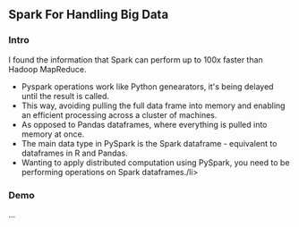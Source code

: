 <h2>Spark For Handling Big Data</h2>
<h3>Intro</h3>
<p>I found the information that Spark can perform up to 100x faster than Hadoop MapReduce. </p>
<ul>
  <li>Pyspark operations work like Python genearators, it's being delayed until the result is called.</li>
  <li>This way, avoiding pulling the full data frame into memory and enabling an efficient processing across a cluster of machines.</li>
  <li>As opposed to Pandas dataframes, where everything is pulled into memory at once.</li>
  <li>The main data type in PySpark is the Spark dataframe - equivalent to dataframes in R and Pandas.</li>
  <li>Wanting to apply distributed computation using PySpark, you need to be performing operations on Spark dataframes./li>
</ul>

<h3>Demo</h3>
<p>...</p>
